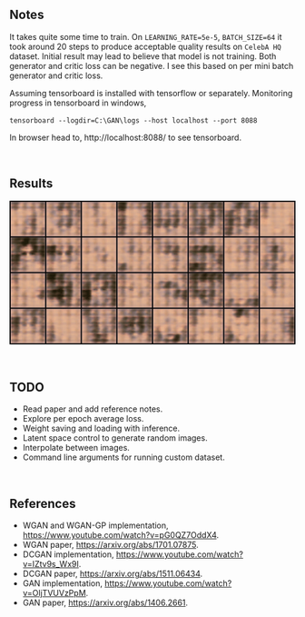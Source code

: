 ## Notes

It takes quite some time to train. On `LEARNING_RATE=5e-5`, `BATCH_SIZE=64` it took around 20 steps to produce acceptable quality results on `CelebA HQ` dataset.
Initial result may lead to believe that model is not training. Both generator and critic loss can be negative. I see this based on per mini batch generator and critic loss. 

Assuming tensorboard is installed with tensorflow or separately. Monitoring progress in tensorboard in windows,

```
tensorboard --logdir=C:\GAN\logs --host localhost --port 8088
```

In browser head to, http://localhost:8088/ to see tensorboard.

<br>

## Results

![WGAN CelebA HQ Generated](results/wgan_celeba_hq.gif "WGAN CelebA HQ Generated")

<br>


## TODO

- Read paper and add reference notes.
- Explore per epoch average loss.
- Weight saving and loading with inference.
- Latent space control to generate random images.
- Interpolate between images.
- Command line arguments for running custom dataset.

<br>


## References

- WGAN and WGAN-GP implementation, https://www.youtube.com/watch?v=pG0QZ7OddX4.
- WGAN paper, https://arxiv.org/abs/1701.07875.
- DCGAN implementation, https://www.youtube.com/watch?v=IZtv9s_Wx9I.
- DCGAN paper, https://arxiv.org/abs/1511.06434.
- GAN implementation, https://www.youtube.com/watch?v=OljTVUVzPpM.
- GAN paper, https://arxiv.org/abs/1406.2661.
